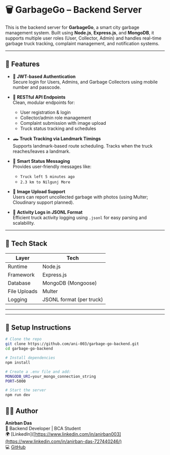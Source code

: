 # 🗑️ GarbageGo – Backend Server

This is the backend server for **GarbageGo**, a smart city garbage management system. Built using **Node.js**, **Express.js**, and **MongoDB**, it supports multiple user roles (User, Collector, Admin) and handles real-time garbage truck tracking, complaint management, and notification systems.

---

## 🚀 Features

- 🔐 **JWT-based Authentication**  
  Secure login for Users, Admins, and Garbage Collectors using mobile number and passcode.

- 🧾 **RESTful API Endpoints**  
  Clean, modular endpoints for:
  - User registration & login
  - Collector/admin role management
  - Complaint submission with image upload
  - Truck status tracking and schedules

- 🛻 **Truck Tracking via Landmark Timings**  
  Supports landmark-based route scheduling. Tracks when the truck reaches/leaves a landmark.

- 📍 **Smart Status Messaging**  
  Provides user-friendly messages like:
  - `Truck left 5 minutes ago`
  - `2.3 km to Nilgunj More`

- 📸 **Image Upload Support**  
  Users can report uncollected garbage with photos (using Multer; Cloudinary support planned).

- 📜 **Activity Logs in JSONL Format**  
  Efficient truck activity logging using `.jsonl` for easy parsing and scalability.

---

## 🧰 Tech Stack

| Layer         | Tech                      |
|---------------|---------------------------|
| Runtime       | Node.js                   |
| Framework     | Express.js                |
| Database      | MongoDB (Mongoose)        |
| File Uploads  | Multer                    |
| Logging       | JSONL format (per truck)  |

---


---

## 🧪 Setup Instructions

```bash
# Clone the repo
git clone https://github.com/ani-003/garbage-go-backend.git
cd garbage-go-backend

# Install dependencies
npm install

# Create a .env file and add:
MONGODB_URI=your_mongo_connection_string
PORT=5000

# Start the server
npm run dev
```

## 🧑‍💻 Author

**Anirban Das**  
💼 Backend Developer | BCA Student  
🌍 [LinkedIn]([https://www.linkedin.com/in/anirban003](https://www.linkedin.com/in/anirban-das-727440246/)  
💻 [GitHub](https://github.com/ani-003)
